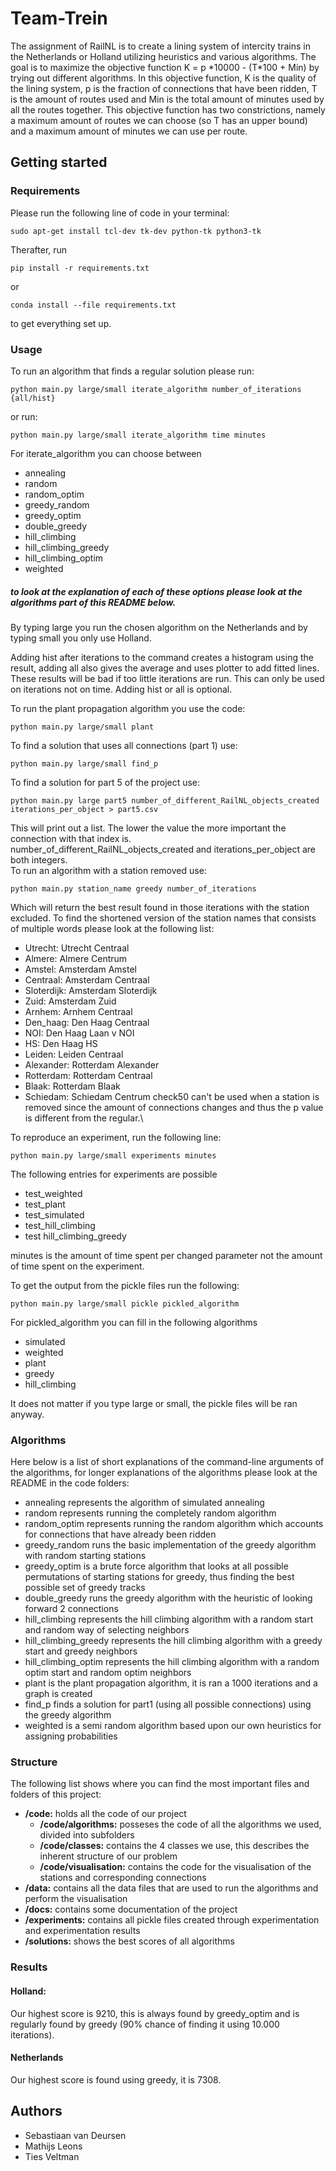 # Team-Trein

The assignment of RailNL is to create a lining system of intercity trains in the Netherlands or Holland utilizing heuristics and various algorithms.
The goal is to maximize the objective function
K = p \*10000 - (T\*100 + Min) by trying out different algorithms. In this objective function, K is the quality of the lining system,
p is the fraction of connections that have been ridden, T is the amount of routes used and Min is the total amount of minutes used by all the routes together. This objective function has two
constrictions, namely a maximum amount of routes we can choose (so T has an upper bound) and a maximum amount of minutes we can use per route.

## Getting started
### Requirements
Please run the following line of code in your terminal:
```
sudo apt-get install tcl-dev tk-dev python-tk python3-tk
```
Therafter, run
```
pip install -r requirements.txt
```
or
```
conda install --file requirements.txt
```
to get everything set up.

### Usage
To run an algorithm that finds a regular solution please run:
```
python main.py large/small iterate_algorithm number_of_iterations {all/hist}
```
or run:
```
python main.py large/small iterate_algorithm time minutes
```
For iterate_algorithm you can choose between
- annealing
- random
- random_optim
- greedy_random
- greedy_optim
- double_greedy
- hill_climbing
- hill_climbing_greedy
- hill_climbing_optim
- weighted

##### to look at the explanation of each of these options please look at the algorithms part of this README below.

By typing large you run the chosen algorithm on the Netherlands and by typing small you only use Holland.

Adding hist after iterations to the command creates a histogram using the result, adding all also gives the average and uses plotter to add fitted lines. These results will be bad if too little iterations are run. This can only be used on iterations not on time.
Adding hist or all is optional.

To run the plant propagation algorithm you use the code:
```
python main.py large/small plant
```
To find a solution that uses all connections (part 1) use:
```
python main.py large/small find_p
```
To find a solution for part 5 of the project use:
```
python main.py large part5 number_of_different_RailNL_objects_created iterations_per_object > part5.csv
```
This will print out a list. The lower the value the more important the connection with that index is.\
number_of_different_RailNL_objects_created and iterations_per_object are both integers.\
To run an algorithm with a station removed use:
```
python main.py station_name greedy number_of_iterations
```
Which will return the best result found in those iterations with the station excluded.
To find the shortened version of the station names that consists of multiple words please look at the following list:
- Utrecht: Utrecht Centraal
- Almere: Almere Centrum
- Amstel: Amsterdam Amstel
- Centraal: Amsterdam Centraal
- Sloterdijk: Amsterdam Sloterdijk
- Zuid: Amsterdam Zuid
- Arnhem: Arnhem Centraal
- Den_haag: Den Haag Centraal
- NOI: Den Haag Laan v NOI
- HS: Den Haag HS
- Leiden: Leiden Centraal
- Alexander: Rotterdam Alexander
- Rotterdam: Rotterdam Centraal
- Blaak: Rotterdam Blaak
- Schiedam: Schiedam Centrum
check50 can't be used when a station is removed since the amount of connections changes and thus the p value is different from the regular.\

To reproduce an experiment, run the following line:
```
python main.py large/small experiments minutes
```
The following entries for experiments are possible
- test_weighted
- test_plant
- test_simulated
- test_hill_climbing
- test hill_climbing_greedy

minutes is the amount of time spent per changed parameter not the amount of time spent on the experiment.

To get the output from the pickle files run the following:
```
python main.py large/small pickle pickled_algorithm
```
For pickled_algorithm you can fill in the following algorithms
- simulated
- weighted
- plant
- greedy
- hill_climbing

It does not matter if you type large or small, the pickle files will be ran anyway.

### Algorithms
Here below is a list of short explanations of the command-line arguments of the algorithms, for longer explanations of the algorithms please look at the README in the code folders:
- annealing represents the algorithm of simulated annealing
- random represents running the completely random algorithm
- random_optim represents running the random algorithm which accounts for connections that have already been ridden
- greedy_random runs the basic implementation of the greedy algorithm with random starting stations
- greedy_optim is a brute force algorithm that looks at all possible permutations of starting stations for greedy, thus finding the best possible set of greedy tracks
- double_greedy runs the greedy algorithm with the heuristic of looking forward 2 connections
- hill_climbing represents the hill climbing algorithm with a random start and random way of selecting neighbors
- hill_climbing_greedy represents the hill climbing algorithm with a greedy start and greedy neighbors
- hill_climbing_optim represents the hill climbing algorithm with a random optim start and random optim neighbors
- plant is the plant propagation algorithm, it is ran a 1000 iterations and a graph is created
- find_p finds a solution for part1 (using all possible connections) using the greedy algorithm
- weighted is a semi random algorithm based upon our own heuristics for assigning probabilities

### Structure
The following list shows where you can find the most important files and folders of this project:
- **/code:** holds all the code of our project
    - **/code/algorithms:** posseses the code of all the algorithms we used, divided into subfolders
    - **/code/classes:** contains the 4 classes we use, this describes the inherent structure of our problem
    - **/code/visualisation:** contains the code for the visualisation of the stations and corresponding connections
- **/data:** contains all the data files that are used to run the algorithms and perform the visualisation
- **/docs:** contains some documentation of the project
- **/experiments:** contains all pickle files created through experimentation and experimentation results
- **/solutions:** shows the best scores of all algorithms

### Results
#### Holland:
Our highest score is 9210, this is always found by greedy_optim and is regularly found by greedy (90% chance of finding it using 10.000 iterations).

#### Netherlands
Our highest score is found using greedy, it is 7308.

## Authors
- Sebastiaan van Deursen
- Mathijs Leons
- Ties Veltman